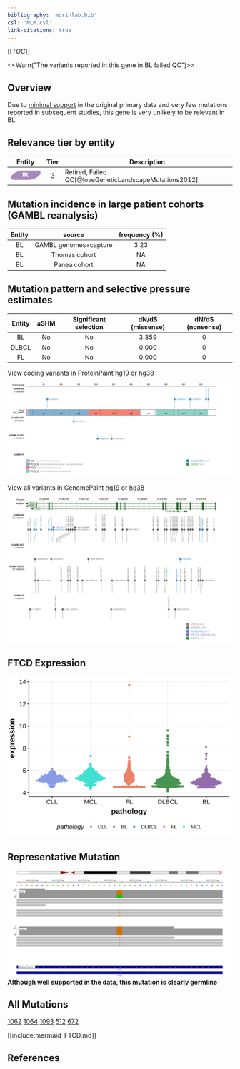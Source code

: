 ```yaml
---
bibliography: 'morinlab.bib'
csl: 'NLM.csl'
link-citations: true
---
```

[[_TOC_]]

<<Warn("The variants reported in this gene in BL failed QC")>>


## Overview

Due to [minimal support](FTCD#representative-mutation) in the original primary data and very few mutations reported in subsequent studies, this gene is very unlikely to be relevant in BL. 




## Relevance tier by entity

|Entity|Tier|Description                           |
|:------:|:----:|--------------------------------------|
|![BL](images/icons/BL_tier2.png)    |3   |Retired, Failed QC[@loveGeneticLandscapeMutations2012]|

## Mutation incidence in large patient cohorts (GAMBL reanalysis)

|Entity|source               |frequency (%)|
|:------:|:---------------------:|:-------------:|
|BL    |GAMBL genomes+capture|3.23         |
|BL    |Thomas cohort        |  NA         |
|BL    |Panea cohort         |  NA         |

## Mutation pattern and selective pressure estimates

|Entity|aSHM|Significant selection|dN/dS (missense)|dN/dS (nonsense)|
|:------:|:----:|:---------------------:|:----------------:|:----------------:|
|BL    |No  |No                   |3.359           |0               |
|DLBCL |No  |No                   |0.000           |0               |
|FL    |No  |No                   |0.000           |0               |




View coding variants in ProteinPaint [hg19](https://morinlab.github.io/LLMPP/GAMBL/FTCD_protein.html)  or [hg38](https://morinlab.github.io/LLMPP/GAMBL/FTCD_protein_hg38.html)

![](images/proteinpaint/FTCD_NM_206965.svg)

View all variants in GenomePaint [hg19](https://morinlab.github.io/LLMPP/GAMBL/FTCD.html)  or [hg38](https://morinlab.github.io/LLMPP/GAMBL/FTCD_hg38.html)

![](images/proteinpaint/FTCD.svg)

## FTCD Expression
![](images/gene_expression/FTCD_by_pathology.svg)
<!-- ORIGIN: loveGeneticLandscapeMutations2012 -->
<!-- BL: loveGeneticLandscapeMutations2012 -->

## Representative Mutation
![](primary/Love_FTCD.svg)
**Although well supported in the data, this mutation is clearly germline**

## All Mutations

[1062](https://www.bcgsc.ca/downloads/morinlab/GAMBL/Love/1062_reports.html)
[1064](https://www.bcgsc.ca/downloads/morinlab/GAMBL/Love/1064_reports.html)
[1093](https://www.bcgsc.ca/downloads/morinlab/GAMBL/Love/1093_reports.html)
[512](https://www.bcgsc.ca/downloads/morinlab/GAMBL/Love/512_reports.html)
[672](https://www.bcgsc.ca/downloads/morinlab/GAMBL/Love/672_reports.html)

[[include:mermaid_FTCD.md]]

## References

